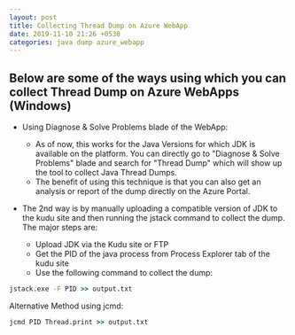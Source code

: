 ```yaml
---
layout: post
title: Collecting Thread Dump on Azure WebApp
date: 2019-11-10 21:26 +0530
categories: java dump azure_webapp
---
```


## Below are some of the ways using which you can collect Thread Dump on Azure WebApps (Windows)

- Using Diagnose & Solve Problems blade of the WebApp:
  - As of now, this works for the Java Versions for which JDK is available on the platform. You can directly go to "Diagnose & Solve Problems" blade and search for "Thread Dump" which will show up the tool to collect Java Thread Dumps.  
  - The benefit of using this technique is that you can also get an analysis or report of the dump directly on the Azure Portal.  

- The 2nd way is by manually uploading a compatible version of JDK to the kudu site and then running the jstack command to collect the dump. The major steps are:
  - Upload JDK via the Kudu site or FTP
  - Get the PID of the java process from Process Explorer tab of the kudu site
  - Use the following command to collect the dump:

```cmd
jstack.exe -F PID >> output.txt
```

Alternative Method using jcmd:

```cmd
jcmd PID Thread.print >> output.txt
```
